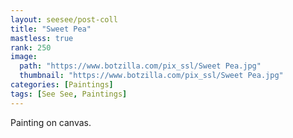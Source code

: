 ```yaml
---
layout: seesee/post-coll
title: "Sweet Pea"
mastless: true
rank: 250
image:
  path: "https://www.botzilla.com/pix_ssl/Sweet Pea.jpg"
  thumbnail: "https://www.botzilla.com/pix_ssl/Sweet Pea.jpg"
categories: [Paintings]
tags: [See See, Paintings]
---
```


Painting on canvas.



